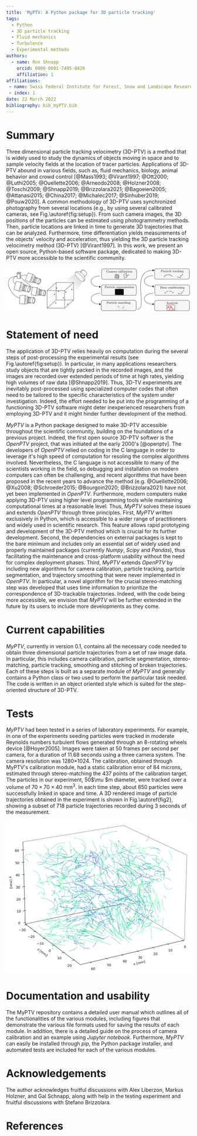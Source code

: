 ```yaml
---
title: 'MyPTV: A Python package for 3D particle tracking'
tags:
  - Python
  - 3D particle tracking
  - Fluid mechanics
  - Turbulence
  - Experimental methods
authors:
  - name: Ron Shnapp
    orcid: 0000-0001-7495-8420
    affiliation: 1
affiliations:
 - name: Swiss Federal Institute for Forest, Snow and Landscape Research WSL
 - index: 1
date: 22 March 2022
bibliography: bib_myPTV.bib
---
```


# Summary

Three dimensional particle tracking velocimetry (3D-PTV) is a method that is widely used to study the dynamics of objects moving in space and to sample velocity fields at the location of tracer particles. Applications of 3D-PTV abound in various fields, such as, fluid mechanics, biology, animal behavior and crowd control [@Mass1993; @Virant1997; @Ott2000; @Luthi2005; @Ouellette2006; @Arneodo2008; @Holzner2008; @Toschi2009; @Shnapp2019; @Brizzolara2021; @Bagoeien2005; @Attanasi2015; @China2017; @Michalec2017; @Sinhuber2019; @Pouw2020]. A common methodology of 3D-PTV uses synchronized photography from several locations (e.g., by using several calibrated cameras, see Fig.\autoref{fig:setup}). From such camera images, the 3D positions of the particles can be estimated using photogrammetry methods. Then, particle locations are linked in time to generate 3D trajectories that can be analyzed. Furthermore, time differentiation yields measurements of the objects' velocity and acceleration, thus yielding the 3D particle tracking velocimetry method (3D-PTV) [@Virant1997]. In this work, we present an open source, Python-based software package, dedicated to making 3D-PTV more accessible to the scientific community.

![Left - A schematic sketch of a 3D-PTV experiment with a four-camera system. Right - the 6 steps of the post-processing and analysis of common 3D-PTV experiments. \label{fig:setup}](fig1.png)

# Statement of need

The application of 3D-PTV relies heavily on computation during the several steps of post-processing the experimental results (see Fig.\autoref{fig:setup}). In particular, in many applications researchers study objects that are tightly packed in the recorded images, and the images are recorded over extended periods of time at high rates, yielding high volumes of raw data [@Shnapp2019]. Thus, 3D-TV experiments are inevitably post-processed using specialized computer codes that often need to be tailored to the specific characteristics of the system under investigation. Indeed, the effort needed to be put into the programming of a functioning 3D-PTV software might deter inexperienced researchers from employing 3D-PTV and it might hinder further development of the method. 

_MyPTV_ is a Python package designed to make 3D-PTV accessible throughout the scientific community, building on the foundations of a previous project. Indeed, the first open source 3D-PTV softwer is the _OpenPTV_ project, that was initiated at the early 2000's [@openptv]. The developers of _OpenPTV_ relied on coding in the C language in order to leverage it's high speed of computation for resoling the complex algorithms involved. Nevertheless, the C language is not accessible to many of the scientists working in the field, so debugging and installation on modern computers can often be challenging, and recent algorithms that have been proposed in the recent years to advance the method (e.g. @Ouellette2006; @Xu2008; @Schroeder2015; @Bourgoin2020; @Brizzolara2021) have not yet been implemented in _OpenPTV_. Furthermore, modern computers make applying 3D-PTV using higher level programming tools while maintaining computational times at a reasonable level. Thus, _MyPTV_ solves these issues and extends _OpenPTV_ through three principles. First, _MyPTV_ written exclusively in Python, which is accessible to a wider range of practitioners and widely used in scientific research. This feature allows rapid prototyping and development of the 3D-PTV method which is crucial for its further development. Second, the dependencies on external packages is kept to the bare minimum and includes only an essential set of widely used and properly maintained packages (currently _Numpy_, _Scipy_ and _Pandas_), thus facilitating the maintenance and cross-platform usability without the need for complex deployment phases.  Third, _MyPTV_ extends _OpenPTV_ by including new algorithms for camera calibration, particle tracking, particle segmentation, and trajectory smoothing that were never implemented in _OpenPTV_. In particular, a novel algorithm for the crucial stereo-matching step was developed that uses time information to prioritize the correspondence of 3D-trackable trajectories.  Indeed, with the code being more accessible, we envision that _MyPTV_  will be further extended in the future by its users to include more developments as they come.   

# Current capabilities

_MyPTV_, currently in version 0.1, contains all the necessary code needed to obtain three dimensional particle trajectories from a set of raw image data. In particular, this includes camera calibration, particle segmentation, stereo-matching, particle tracking, smoothing and stitching of broken trajectories. Each of these steps is built as a separate module of _MyPTV_ and generally contains a Python class or two used to perform the particular task needed. The code is written in an object oriented style which is suited for the step-oriented structure of 3D-PTV.

# Tests

*MyPTV* had been tested in a series of laboratory experiments. For example, in one of the experiments seeding particles were tracked in moderate Reynolds numbers turbulent flows generated through an 8-rotating wheels device [@Hoyer2005]. Images were taken at 50 frames per second per camera,  for a duration of 11.68 seconds using a three camera system. The camera resolution was 1280$\times$1024. The calibration, obtained through MyPTV's calibration module, had a static calibration error of 84 microns, estimated through stereo-matching the 437 points of the calibration target. The particles in our experiment, 50$\mu $m diameter, were tracked over a volume of $70\times70\times40$ mm$^3$. In each time step, about 850 particles were successfully linked in space and time. A 3D rendered image of particle trajectories obtained in the experiment is shown in Fig.\autoref{fig2}, showing a subset of 718 particle trajectories recorded during 3 seconds of the measurement.

![A 3D-rendered image, showing particle trajectories obtained in an experiment. The data shown corresponds to three seconds of measurement and shows 718 trajectories. \label{fig2}](traj_image.jpg)

# Documentation and usability 

The MyPTV repository contains a detailed user manual which outlines all of the functionalities of the various modules, including figures that demonstrate the various file formats used for saving the results of each module. In addition, there is a detailed guide on the process of camera calibration and an example using *Jupyter notebook*. Furthermore, _MyPTV_ can easily be installed through _pip_, the Python package installer, and automated tests are included for each of the various modules.

# Acknowledgements

The author acknowledges fruitful discussions with Alex Liberzon, Markus Holzner, and Gal Schnapp, along with help in the testing experiment and fruitful discussions with Stefano Brizzolara. 

# References